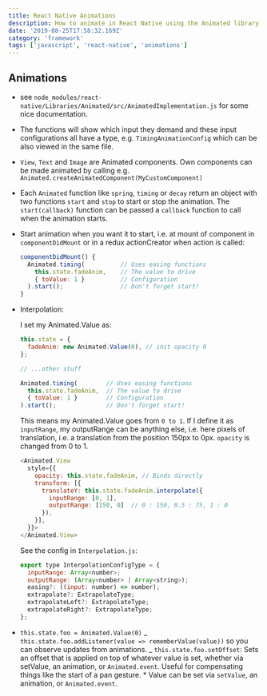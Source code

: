 ```yaml
---
title: React Native Animations
description: How to animate in React Native using the Animated library
date: '2019-08-25T17:58:32.169Z'
category: 'framework'
tags: ['javascript', 'react-native', 'animations']
---
```


## Animations

- see `node_modules/react-native/Libraries/Animated/src/AnimatedImplementation.js` for some nice documentation.
- The functions will show which input they demand and these input configurations all have a type, e.g. `TimingAnimationConfig` which can be also viewed in the same file.
- `View`, `Text` and `Image` are Animated components. Own components can be made animated by calling e.g. `Animated.createAnimatedComponent(MyCustomComponent)`
- Each `Animated` function like `spring`, `timing` or `decay` return an object with two functions `start` and `stop` to start or stop the animation. The `start(callback)` function can be passed a `callback` function to call when the animation starts.
- Start animation when you want it to start, i.e. at mount of component in `componentDidMount` or in a redux actionCreator when action is called:

  ```js
  componentDidMount() {
    Animated.timing(          // Uses easing functions
      this.state.fadeAnim,    // The value to drive
      { toValue: 1 }          // Configuration
    ).start();                // Don't forget start!
  }
  ```

- Interpolation:

  I set my Animated.Value as:

  ```js
  this.state = {
    fadeAnim: new Animated.Value(0), // init opacity 0
  };

  // ...other stuff

  Animated.timing(        // Uses easing functions
    this.state.fadeAnim,  // The value to drive
    { toValue: 1 }        // Configuration
  ).start();              // Don't forget start!
  ```

  This means my Animated.Value goes from `0 to 1`. If I define it as `inputRange`, my outputRange can be anything else, i.e. here pixels of translation, i.e. a translation from the position 150px to 0px. `opacity` is changed from 0 to 1.

  ```js
  <Animated.View
    style={{
      opacity: this.state.fadeAnim, // Binds directly
      transform: [{
        translateY: this.state.fadeAnim.interpolate({
          inputRange: [0, 1],
          outputRange: [150, 0]  // 0 : 150, 0.5 : 75, 1 : 0
        }),
      }],
    }}>
  </Animated.View>
  ```

  See the config in `Interpolation.js`:

  ```js
  export type InterpolationConfigType = {
    inputRange: Array<number>;
    outputRange: (Array<number> | Array<string>);
    easing?: ((input: number) => number);
    extrapolate?: ExtrapolateType;
    extrapolateLeft?: ExtrapolateType;
    extrapolateRight?: ExtrapolateType;
  };
  ```

- `this.state.foo = Animated.Value(0)`
  _ `this.state.foo.addListener(value => rememberValue(value))` so you can observe updates from animations.
  _ `this.state.foo.setOffset`: Sets an offset that is applied on top of whatever value is set, whether via setValue, an animation, or `Animated.event`. Useful for compensating things like the start of a pan gesture. \* Value can be set via `setValue`, an animation, or `Animated.event`.
